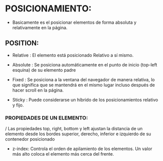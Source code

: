 # POSICIONAMIENTO:

- Basicamente es el posicionar elementos  de forma absoluta y relativamente en la página.

## POSITION:

- Relative :  El elemento está posicionado Relativo a sí mismo.

- Absolute : Se posiciona automáticamente en el punto de inicio (top-left esquina) de su elemento padre

- Fixed : Se posiciona a la ventana del navegador de manera relativa, lo que significa que se mantendrá en el mismo lugar incluso después de hacer scroll en la página.

- Sticky : Puede considerarse un híbrido de los posicionamientos relativo y fijo.

### PROPIEDADES DE UN ELEMENTO:

/ Las propiedades top, right, bottom y left ajustan la distancia de un elemento desde los bordes superior, derecho, inferior e izquierdo de su contenedor posicionado

- z-index: Controla el orden de apilamiento de los elementos. Un valor más alto coloca el elemento más cerca del frente.